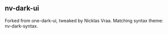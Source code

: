 ## nv-dark-ui
Forked from one-dark-ui, tweaked by Nicklas Vraa.
Matching syntax theme: nv-dark-syntax.

